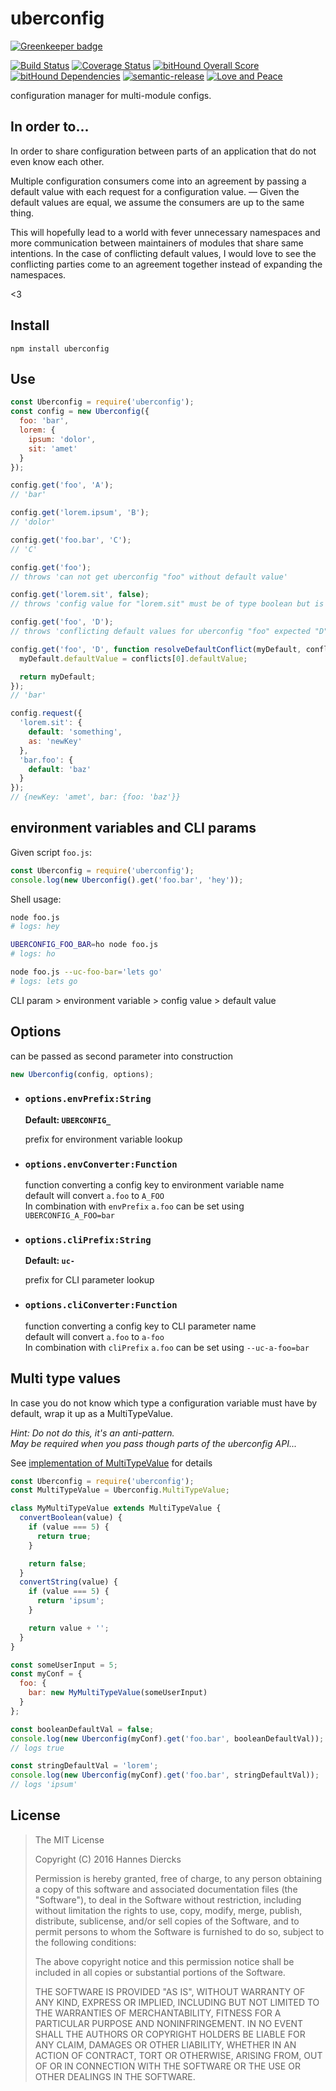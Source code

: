 uberconfig
==========

[![Greenkeeper badge](https://badges.greenkeeper.io/Xiphe/uberconfig.svg)](https://greenkeeper.io/)

[![Build Status](https://travis-ci.org/Xiphe/uberconfig.svg?branch=master)](https://travis-ci.org/Xiphe/uberconfig)
[![Coverage Status](https://coveralls.io/repos/github/Xiphe/uberconfig/badge.svg?branch=master)](https://coveralls.io/github/Xiphe/uberconfig?branch=master)
[![bitHound Overall Score](https://www.bithound.io/github/Xiphe/uberconfig/badges/score.svg)](https://www.bithound.io/github/Xiphe/uberconfig)
[![bitHound Dependencies](https://www.bithound.io/github/Xiphe/uberconfig/badges/dependencies.svg)](https://www.bithound.io/github/Xiphe/uberconfig/master/dependencies/npm)
[![semantic-release](https://img.shields.io/badge/%20%20%F0%9F%93%A6%F0%9F%9A%80-semantic--release-e10079.svg)](https://github.com/semantic-release/semantic-release)
[![Love and Peace](http://love-and-peace.github.io/love-and-peace/badges/karma/v1.0-karma1.svg)](https://github.com/love-and-peace/love-and-peace/blob/master/versions/karma/v1.0-karma1/en.md)

configuration manager for multi-module configs.


In order to...
--------------

In order to share configuration between parts of an application that 
do not even know each other.

Multiple configuration consumers come into an agreement by passing a 
default value with each request for a configuration value. — Given 
the default values are equal, we assume the consumers are up to the
same thing.

This will hopefully lead to a world with fever unnecessary namespaces
and more communication between maintainers of modules that share same
intentions. In the case of conflicting default values, I would love to see
the conflicting parties come to an agreement together instead of
expanding the namespaces.

<3


Install
-------

`npm install uberconfig`


Use
---

```js
const Uberconfig = require('uberconfig');
const config = new Uberconfig({
  foo: 'bar',
  lorem: {
    ipsum: 'dolor',
    sit: 'amet'
  }
});

config.get('foo', 'A');
// 'bar'

config.get('lorem.ipsum', 'B');
// 'dolor'

config.get('foo.bar', 'C');
// 'C'

config.get('foo');
// throws 'can not get uberconfig "foo" without default value'

config.get('lorem.sit', false);
// throws 'config value for "lorem.sit" must be of type boolean but is string'

config.get('foo', 'D');
// throws 'conflicting default values for uberconfig "foo" expected "D" to equal "A"'

config.get('foo', 'D', function resolveDefaultConflict(myDefault, conflicts, key) {
  myDefault.defaultValue = conflicts[0].defaultValue;

  return myDefault;
});
// 'bar'

config.request({
  'lorem.sit': {
    default: 'something',
    as: 'newKey'
  },
  'bar.foo': {
    default: 'baz'
  }
});
// {newKey: 'amet', bar: {foo: 'baz'}}
```

environment variables and CLI params
------------------------------------

Given script `foo.js`:

```js
const Uberconfig = require('uberconfig');
console.log(new Uberconfig().get('foo.bar', 'hey'));
```

Shell usage:

```sh
node foo.js
# logs: hey

UBERCONFIG_FOO_BAR=ho node foo.js
# logs: ho

node foo.js --uc-foo-bar='lets go'
# logs: lets go
```

CLI param > environment variable > config value > default value


Options
-------

can be passed as second parameter into construction

```js
new Uberconfig(config, options);
```

 - ### `options.envPrefix:String`
   __Default: `UBERCONFIG_`__

   prefix for environment variable lookup

 - ### `options.envConverter:Function`
   function converting a config key to environment variable name  
   default will convert `a.foo` to `A_FOO`  
   In combination with `envPrefix` `a.foo` can be set using
   `UBERCONFIG_A_FOO=bar`

 - ### `options.cliPrefix:String`
   __Default: `uc-`__

   prefix for CLI parameter lookup

 - ### `options.cliConverter:Function`
   function converting a config key to CLI parameter name  
   default will convert `a.foo` to `a-foo`  
   In combination with `cliPrefix` `a.foo` can be set using
   `--uc-a-foo=bar`


Multi type values
-----------------

In case you do not know which type a configuration variable must have
by default, wrap it up as a MultiTypeValue.

_Hint: Do not do this, it's an anti-pattern.  
May be required when you pass though parts of the uberconfig API..._

See [implementation of MultiTypeValue](https://github.com/Xiphe/uberconfig/blob/master/lib/MultiTypeValue.js) for details

```js
const Uberconfig = require('uberconfig');
const MultiTypeValue = Uberconfig.MultiTypeValue;

class MyMultiTypeValue extends MultiTypeValue {
  convertBoolean(value) {
    if (value === 5) {
      return true;
    }

    return false;
  }
  convertString(value) {
    if (value === 5) {
      return 'ipsum';
    }

    return value + '';
  }
}

const someUserInput = 5;
const myConf = {
  foo: {
    bar: new MyMultiTypeValue(someUserInput)
  }
};

const booleanDefaultVal = false;
console.log(new Uberconfig(myConf).get('foo.bar', booleanDefaultVal));
// logs true

const stringDefaultVal = 'lorem';
console.log(new Uberconfig(myConf).get('foo.bar', stringDefaultVal));
// logs 'ipsum'
```

License
-------

> The MIT License
> 
> Copyright (C) 2016 Hannes Diercks
> 
> Permission is hereby granted, free of charge, to any person obtaining a copy of
> this software and associated documentation files (the "Software"), to deal in
> the Software without restriction, including without limitation the rights to
> use, copy, modify, merge, publish, distribute, sublicense, and/or sell copies
> of the Software, and to permit persons to whom the Software is furnished to do
> so, subject to the following conditions:
> 
> The above copyright notice and this permission notice shall be included in all
> copies or substantial portions of the Software.
> 
> THE SOFTWARE IS PROVIDED "AS IS", WITHOUT WARRANTY OF ANY KIND, EXPRESS OR
> IMPLIED, INCLUDING BUT NOT LIMITED TO THE WARRANTIES OF MERCHANTABILITY, FITNESS
> FOR A PARTICULAR PURPOSE AND NONINFRINGEMENT. IN NO EVENT SHALL THE AUTHORS OR
> COPYRIGHT HOLDERS BE LIABLE FOR ANY CLAIM, DAMAGES OR OTHER LIABILITY, WHETHER
> IN AN ACTION OF CONTRACT, TORT OR OTHERWISE, ARISING FROM, OUT OF OR IN
> CONNECTION WITH THE SOFTWARE OR THE USE OR OTHER DEALINGS IN THE SOFTWARE.
